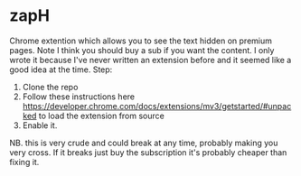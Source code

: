 # zapH

Chrome extention which allows you to see the text hidden on premium pages. Note I think you should buy a sub if you want the content. I only wrote it because I've never written an extension before and it seemed like a good idea at the time.
Step:

1. Clone the repo
2. Follow these instructions here https://developer.chrome.com/docs/extensions/mv3/getstarted/#unpacked to load the extension from source 
3. Enable it.

NB. this is very crude and could break at any time, probably making you very cross. If it breaks just buy the subscription it's probably cheaper than fixing it.

